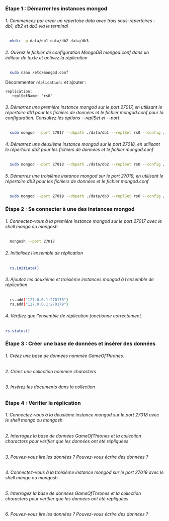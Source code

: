 ### Étape 1 : Démarrer les instances mongod

###### 1. Commencez par créer un répertoire data avec trois sous-répertoires : db1, db2 et db3 via le terminal

```bash
  mkdir -p data/db1 data/db2 data/db3
```

###### 2. Ouvrez le fichier de configuration MongoDB mongod.conf dans un éditeur de texte et activez la réplication

```bash
  sudo nano /etc/mongod.conf
```

Décommenter ```réplication:``` et ajouter :
```
replication:
   replSetName: 'rs0'
```

###### 3. Démarrez une première instance mongod sur le port 27017, en utilisant le répertoire db1 pour les fichiers de données et le fichier mongod.conf pour la configuration. Consultez les options --replSet et --port

```bash
  sudo mongod --port 27017 --dbpath ./data/db1 --replSet rs0 --config /etc/mongod.conf
```

###### 4. Démarrez une deuxième instance mongod sur le port 27018, en utilisant le répertoire db2 pour les fichiers de données et le fichier mongod.conf

```bash
  sudo mongod --port 27018 --dbpath ./data/db2 --replSet rs0 --config /etc/mongod.conf
```

###### 5. Démarrez une troisième instance mongod sur le port 27019, en utilisant le répertoire db3 pour les fichiers de données et le fichier mongod.conf

```bash
  sudo mongod --port 27019 --dbpath ./data/db3 --replSet rs0 --config /etc/mongod.conf
```

### Étape 2 : Se connecter à une des instances mongod

###### 1. Connectez-vous à la première instance mongod sur le port 27017 avec le shell mongo ou mongosh

```bash
  mongosh --port 27017
```

###### 2. Initialisez l’ensemble de réplication

```bash
  rs.initiate()
```

###### 3. Ajoutez les deuxième et troisième instances mongod à l’ensemble de réplication

```bash
  rs.add("127.0.0.1:270178")
  rs.add("127.0.0.1:270179")
```

###### 4. Vérifiez que l’ensemble de réplication fonctionne correctement. 

```bash
rs.status()
```

### Étape 3 : Créer une base de données et insérer des données

###### 1. Créez une base de données nommée GameOfThrones.


###### 2. Créez une collection nommée characters


###### 3. Insérez les documents dans la collection


### Étape 4 : Vérifier la réplication

###### 1. Connectez-vous à la deuxième instance mongod sur le port 27018 avec le shell mongo ou mongosh


###### 2. Interrogez la base de données GameOfThrones et la collection characters pour vérifier que les données ont été répliquées


###### 3. Pouvez-vous lire les données ? Pouvez-vous écrire des données ?


###### 4. Connectez-vous à la troisième instance mongod sur le port 27019 avec le shell mongo ou mongosh


###### 5. Interrogez la base de données GameOfThrones et la collection characters pour vérifier que les données ont été répliquées


###### 6. Pouvez-vous lire les données ? Pouvez-vous écrire des données ?



